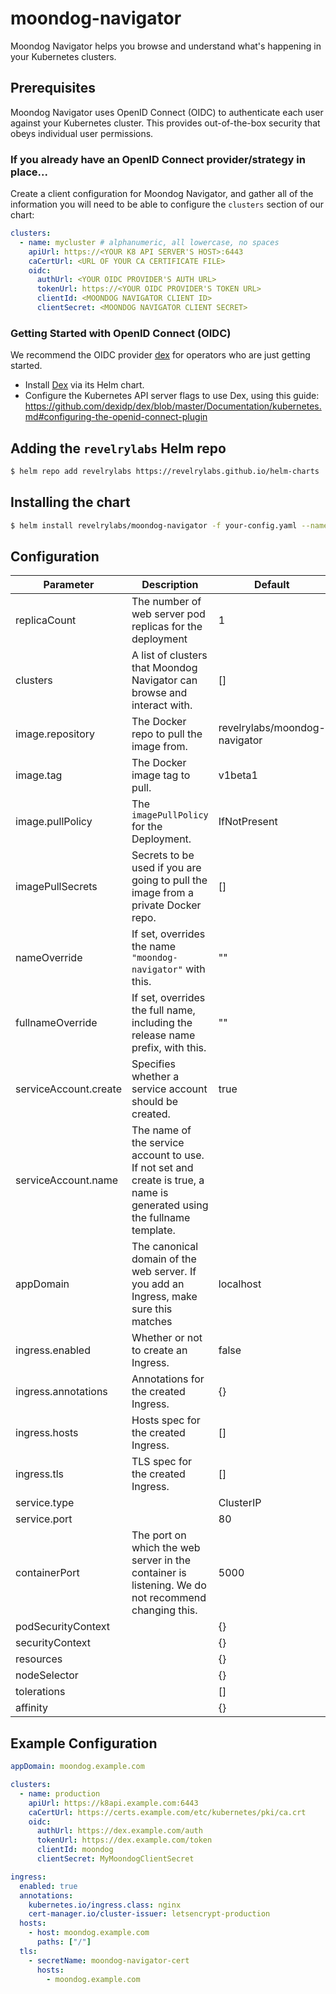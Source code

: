 # moondog-navigator

Moondog Navigator helps you browse and understand what's happening in your Kubernetes clusters.

## Prerequisites

Moondog Navigator uses OpenID Connect (OIDC) to authenticate each user against your Kubernetes cluster. This provides out-of-the-box security that obeys individual user permissions.

### If you already have an OpenID Connect provider/strategy in place...

Create a client configuration for Moondog Navigator, and gather all of the information you will need to be able to configure the `clusters` section of our chart:

```yaml
clusters:
  - name: mycluster # alphanumeric, all lowercase, no spaces
    apiUrl: https://<YOUR K8 API SERVER'S HOST>:6443
    caCertUrl: <URL OF YOUR CA CERTIFICATE FILE>
    oidc:
      authUrl: <YOUR OIDC PROVIDER'S AUTH URL>
      tokenUrl: https://<YOUR OIDC PROVIDER'S TOKEN URL>
      clientId: <MOONDOG NAVIGATOR CLIENT ID>
      clientSecret: <MOONDOG NAVIGATOR CLIENT SECRET>
```

### Getting Started with OpenID Connect (OIDC)

We recommend the OIDC provider [dex](https://github.com/dexidp/dex) for operators who are just getting started.

* Install [Dex](https://hub.helm.sh/charts/stable/dex) via its Helm chart.
* Configure the Kubernetes API server flags to use Dex, using this guide: https://github.com/dexidp/dex/blob/master/Documentation/kubernetes.md#configuring-the-openid-connect-plugin

## Adding the `revelrylabs` Helm repo

```sh
$ helm repo add revelrylabs https://revelrylabs.github.io/helm-charts
```

## Installing the chart

```sh
$ helm install revelrylabs/moondog-navigator -f your-config.yaml --namespace your-namespace
```

## Configuration

| Parameter | Description | Default |
| --------- | ----------- | ------- |
| replicaCount | The number of web server pod replicas for the deployment | 1 |
| clusters | A list of clusters that Moondog Navigator can browse and interact with. | [] |
| image.repository | The Docker repo to pull the image from. | revelrylabs/moondog-navigator |
| image.tag | The Docker image tag to pull. | v1beta1 |
| image.pullPolicy | The `imagePullPolicy` for the Deployment. | IfNotPresent |
| imagePullSecrets | Secrets to be used if you are going to pull the image from a private Docker repo. | [] |
| nameOverride | If set, overrides the name `"moondog-navigator"` with this. | "" |
| fullnameOverride | If set, overrides the full name, including the release name prefix, with this. | "" |
| serviceAccount.create | Specifies whether a service account should be created. | true |
| serviceAccount.name | The name of the service account to use. If not set and create is true, a name is generated using the fullname template. |  |
| appDomain | The canonical domain of the web server. If you add an Ingress, make sure this matches | localhost |
| ingress.enabled | Whether or not to create an Ingress. | false |
| ingress.annotations | Annotations for the created Ingress. | {} |
| ingress.hosts | Hosts spec for the created Ingress. | [] |
| ingress.tls | TLS spec for the created Ingress. | [] |
| service.type |  | ClusterIP |
| service.port |  | 80 |
| containerPort | The port on which the web server in the container is listening. We do not recommend changing this. | 5000 |
| podSecurityContext |  | {} |
| securityContext |  | {} |
| resources |  | {} |
| nodeSelector |  | {} |
| tolerations |  | [] |
| affinity |  | {} |

## Example Configuration

```yaml
appDomain: moondog.example.com

clusters:
  - name: production
    apiUrl: https://k8api.example.com:6443
    caCertUrl: https://certs.example.com/etc/kubernetes/pki/ca.crt
    oidc:
      authUrl: https://dex.example.com/auth
      tokenUrl: https://dex.example.com/token
      clientId: moondog
      clientSecret: MyMoondogClientSecret

ingress:
  enabled: true
  annotations:
    kubernetes.io/ingress.class: nginx
    cert-manager.io/cluster-issuer: letsencrypt-production
  hosts:
    - host: moondog.example.com
      paths: ["/"]
  tls:
    - secretName: moondog-navigator-cert
      hosts:
        - moondog.example.com
```
